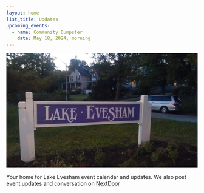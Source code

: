 ```yaml
---
layout: home
list_title: Updates
upcoming_events:
  - name: Community Dumpster
    date: May 18, 2024, morning
---
```


![Lake Evesham Neighborhood Sign](/img/sign.jpg)

Your home for Lake Evesham event calendar and updates. We also post event updates and conversation on [NextDoor](https://nextdoor.com)
